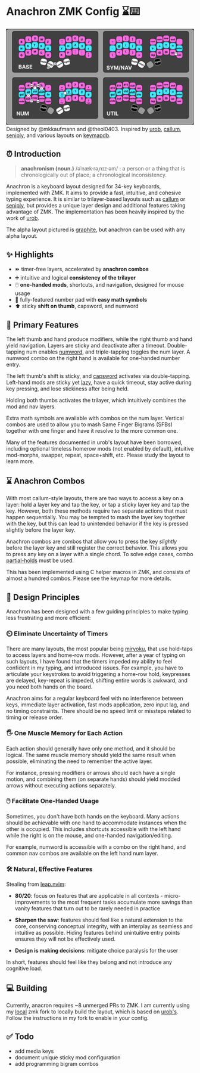 # Anachron ZMK Config ⌛⌨️

![anachron layout](./assets/after-cleanup.png) Designed by @mkkaufmann and
@theol0403. Inspired by [urob](https://github.com/urob/zmk-config),
[callum](https://github.com/qmk/qmk_firmware/blob/master/users/callum/readme.md),
[seniply](https://stevep99.github.io/seniply/), and various layouts on
[keymapdb](https://keymapdb.com/).

## ⏰ Introduction

> **anachronism (noun.)** /əˈnæk·rəˌnɪz·əm/ : a person or a thing that is
> chronologically out of place; a chronological inconsistency.

Anachron is a keyboard layout designed for 34-key keyboards, implemented with
ZMK. It aims to provide a fast, intuitive, and cohesive typing experience. It is
similar to trilayer-based layouts such as
[callum](https://github.com/qmk/qmk_firmware/blob/master/users/callum/readme.md)
or [seniply](https://stevep99.github.io/seniply/), but provides a unique layer
design and additional features taking advantage of ZMK. The implementation has
been heavily inspired by the work of [urob](https://github.com/urob/zmk-config).

The alpha layout pictured is
[graphite](https://github.com/rdavison/graphite-layout), but anachron can be
used with any alpha layout.

## ✨ Highlights

- ⏩ timer-free layers, accelerated by **anachron combos**
- ➕ intuitive and logical **consistency of the trilayer**
- 🖱️ **one-handed mods**, shortcuts, and navigation, designed for mouse usage
- 🧮 fully-featured number pad with **easy math symbols**
- ⬆️ sticky **shift on thumb**, capsword, and numword

## 🎉 Primary Features

The left thumb and hand produce modifiers, while the right thumb and hand yield
navigation. Layers are sticky and deactivate after a timeout. Double-tapping num
enables [numword](https://github.com/urob/zmk-config#numword), and
triple-tapping toggles the num layer. A numword combo on the right hand is
available for one-handed number entry.

The left thumb's shift is sticky, and
[capsword](https://github.com/urob/zmk-config#capsword) activates via
double-tapping. Left-hand mods are sticky yet
[lazy](https://github.com/zmkfirmware/zmk/pull/1812), have a quick timeout, stay
active during key pressing, and lose stickiness after being held.

Holding both thumbs activates the trilayer, which intuitively combines the mod
and nav layers.

Extra math symbols are available with combos on the num layer. Vertical combos
are used to allow you to mash Same Finger Bigrams (SFBs) together with one
finger and have it resolve to the more common one.

Many of the features documented in urob's layout have been borrowed, including
optional timeless homerow mods (not enabled by default), intuitive mod-morphs,
swapper, repeat, space+shift, etc. Please study the layout to learn more.

## ⌛ Anachron Combos

With most callum-style layouts, there are two ways to access a key on a layer:
hold a layer key and tap the key, or tap a sticky layer key and tap the key.
However, both these methods require two separate actions that must happen
sequentially. You may be tempted to mash the layer key together with the key,
but this can lead to unintended behavior if the key is pressed slightly before
the layer key.

Anachron combos are combos that allow you to press the key _slightly_ before the
layer key and still register the correct behavior. This allows you to press any
key on a layer with a single chord. To solve edge cases, combo
[partial-holds](https://github.com/zmkfirmware/zmk/pull/1809) must be used.

This has been implemented using C helper macros in ZMK, and consists of almost a
hundred combos. Please see the keymap for more details.

## 📏 Design Principles

Anachron has been designed with a few guiding principles to make typing less
frustrating and more efficient:

### ⏲️ Eliminate Uncertainty of Timers

There are many layouts, the most popular being
[miryoku](https://github.com/manna-harbour/miryoku), that use hold-taps to
access layers and home-row mods. However, after a year of typing on such
layouts, I have found that the timers impeded my ability to feel confident in my
typing, and introduced issues. For example, you have to articulate your
keystrokes to avoid triggering a home-row hold, keypresses are delayed,
key-repeat is impeded, shifting entire words is awkward, and you need both hands
on the board.

Anachron aims for a regular keyboard feel with no interference between keys,
immediate layer activation, fast mods application, zero input lag, and no timing
constraints. There should be no speed limit or missteps related to timing or
release order.

### 🖐️ One Muscle Memory for Each Action

Each action should generally have only one method, and it should be logical. The
same muscle memory should yield the same result when possible, eliminating the
need to remember the active layer.

For instance, pressing modifiers or arrows should each have a single motion, and
combining them (on separate hands) should yield modded arrows without executing
actions separately.

### 🖱️ Facilitate One-Handed Usage

Sometimes, you don't have both hands on the keyboard. Many actions should be
achievable with one hand to accommodate instances when the other is occupied.
This includes shortcuts accessible with the left hand while the right is on the
mouse, and one-handed navigation/editing.

For example, numword is accessible with a combo on the right hand, and common
nav combos are available on the left hand num layer.

### 🛠️ Natural, Effective Features

Stealing from [leap.nvim](https://github.com/ggandor/leap.nvim):

- **80/20**: focus on features that are applicable in all contexts -
  micro-improvements to the most frequent tasks accumulate more savings than
  vanity features that turn out to be rarely needed in practice

- **Sharpen the saw**: features should feel like a natural extension to the
  core, conserving conceptual integrity, with an interplay as seamless and
  intuitive as possible. Hiding features behind unintuitive entry points ensures
  they will not be effectively used.
- **Design is making decisions**: mitigate choice paralysis for the user

In short, features should feel like they belong and not introduce any cognitive
load.

## 💻 Building

Currently, anacron requires ~8 unmerged PRs to ZMK. I am currently using my
[local](https://github.com/theol0403/zmk/tree/local) zmk fork to locally build
the layout, which is based on [urob's](https://github.com/urob/zmk/tree/main).
Follow the instructions in my fork to enable in your config.

## ✅ Todo

- add media keys
- document unique sticky mod configuration
- add programming bigram combos
